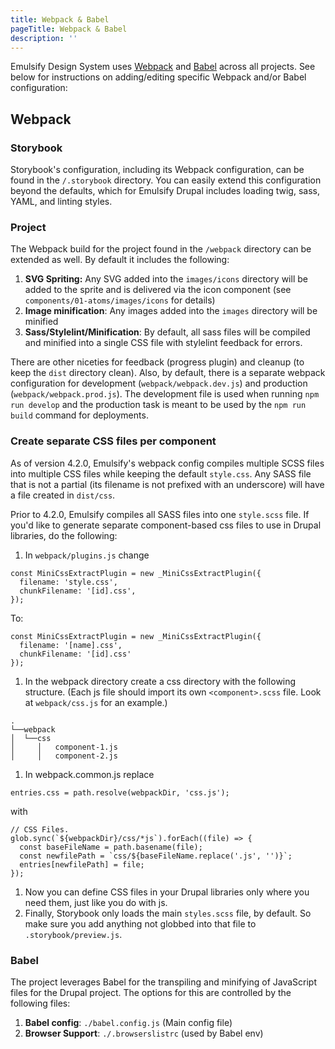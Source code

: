 ```yaml
---
title: Webpack & Babel
pageTitle: Webpack & Babel
description: ''
---
```


Emulsify Design System uses [Webpack](https://webpack.js.org/) and [Babel](https://babeljs.io/) across all projects. See below for instructions on adding/editing specific Webpack and/or Babel configuration:

## Webpack

### Storybook

Storybook's configuration, including its Webpack configuration, can be found in the `/.storybook` directory. You can easily extend this configuration beyond the defaults, which for Emulsify Drupal includes loading twig, sass, YAML, and linting styles.

### Project

The Webpack build for the project found in the `/webpack` directory can be extended as well. By default it includes the following:

1. **SVG Spriting:** Any SVG added into the `images/icons` directory will be added to the sprite and is delivered via the icon component (see `components/01-atoms/images/icons` for details)
2. **Image minification**: Any images added into the `images` directory will be minified
3. **Sass/Stylelint/Minification**: By default, all sass files will be compiled and minified into a single CSS file with stylelint feedback for errors.

There are other niceties for feedback (progress plugin) and cleanup (to keep the `dist` directory clean). Also, by default, there is a separate webpack configuration for development (`webpack/webpack.dev.js`) and production (`webpack/webpack.prod.js`). The development file is used when running `npm run develop` and the production task is meant to be used by the `npm run build` command for deployments.

### Create separate CSS files per component

As of version 4.2.0, Emulsify's webpack config compiles multiple SCSS files into multiple CSS files while keeping the default `style.css`. Any SASS file that is not a partial (its filename is not prefixed with an underscore) will have a file created in `dist/css`.

Prior to 4.2.0, Emulsify compiles all SASS files into one `style.scss` file. If you'd like to generate separate component-based css files to use in Drupal libraries, do the following:

1. In `webpack/plugins.js` change

```
const MiniCssExtractPlugin = new _MiniCssExtractPlugin({
  filename: 'style.css',
  chunkFilename: '[id].css',
});
```

To:

```
const MiniCssExtractPlugin = new _MiniCssExtractPlugin({
  filename: '[name].css',
  chunkFilename: '[id].css'
});
```

1. In the webpack directory create a css directory with the following structure. (Each js file should import its own `<component>.scss` file. Look at `webpack/css.js` for an example.)

```
.
└──webpack
│  └──css
│     │   component-1.js
│     │   component-2.js
```

1. In webpack.common.js replace

```
entries.css = path.resolve(webpackDir, 'css.js');
```

with

```
// CSS Files.
glob.sync(`${webpackDir}/css/*js`).forEach((file) => {
  const baseFileName = path.basename(file);
  const newfilePath = `css/${baseFileName.replace('.js', '')}`;
  entries[newfilePath] = file;
});
```

1. Now you can define CSS files in your Drupal libraries only where you need them, just like you do with js.
2. Finally, Storybook only loads the main `styles.scss` file, by default. So make sure you add anything not globbed into that file to `.storybook/preview.js`.

### Babel

The project leverages Babel for the transpiling and minifying of JavaScript files for the Drupal project. The options for this are controlled by the following files:

1. **Babel config**: `./babel.config.js` (Main config file)
2. **Browser Support**: `./.browserslistrc` (used by Babel env)
